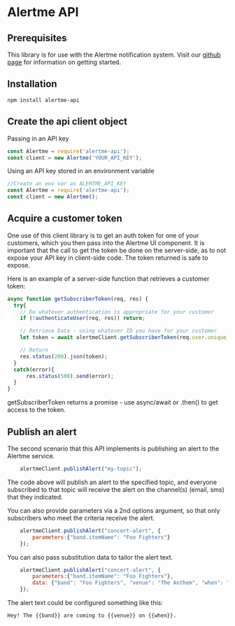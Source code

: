 # Alertme API

## Prerequisites

This library is for use with the Alertme notification system.  Visit our [github page](https://www.alertmehub.com/) for information on getting started. 

## Installation

```
npm install alertme-api
```

## Create the api client object

Passing in an API key
```js
const Alertme = require('alertme-api');
const client = new Alertme('YOUR_API_KEY');
```

Using an API key stored in an environment variable
```js
//Create an env var as ALERTME_API_KEY
const Alertme = require('alertme-api');
const client = new Alertme();
```

## Acquire a customer token

One use of this client library is to get an auth token for one of your customers, which you then pass into the Alertme UI component.  It is important that the call to get the token be done on the server-side, as to not expose your API key in client-side code.  The token returned is safe to expose.

Here is an example of a server-side function that retrieves a customer token:

```js
async function getSubscriberToken(req, res) {
  try{
    // Do whatever authentication is appropriate for your customer
    if (!authenticateUser(req, res)) return;

    // Retrieve Data - using whatever ID you have for your customer
    let token = await alertmeClient.getSubscriberToken(req.user.unique_name);

    // Return
    res.status(200).json(token);
  }
  catch(error){
      res.status(500).send(error);
  }
}
```

getSubscriberToken returns a promise - use async/await or .then() to get access to the token.

## Publish an alert

The second scenario that this API implements is publishing an alert to the Alertme service.

```js
    alertmeClient.publishAlert("my-topic");
```

The code above will publish an alert to the specified topic, and everyone subscribed to that topic will receive the alert on the channel(s) (email, sms) that they indicated.

You can also provide parameters via a 2nd options argument, so that only subscribers who meet the criteria receive the alert.

```js
    alertmeClient.publishAlert("concert-alert", {
        parameters:{"band.itemName": "Foo Fighters"}
    });
```

You can also pass substitution data to tailor the alert text.

```js
    alertmeClient.publishAlert("concert-alert", {
        parameters:{"band.itemName": "Foo Fighters"},
        data: {"band": "Foo Fighters", "venue": "The Anthem", "when": "Tuesday, March 4th"}
    });
```

The alert text could be configured something like this:
```
Hey! The {{band}} are coming to {{venue}} on {{when}}.
```
